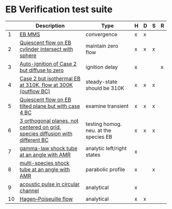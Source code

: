 # EB Verification test suite

|    | Description                                                                                    | Type                                  | H | D | S | R |
|----|------------------------------------------------------------------------------------------------|---------------------------------------|---|---|---|---|
| 1  | [EB MMS](C1/README.md)                                                                         | convergence                           | x | x |   |   |
| 2  | [Quiescent flow on EB cylinder intersect with sphere](C2/README.md)                            | maintain zero flow                    | x | x | x |   |
| 3  | [Auto-ignition of Case 2 but diffuse to zero](C3/README.md)                                    | ignition delay                        | x |   |   | x |
| 4  | [Case 2 but isothermal EB at 310K, flow at 300K (outflow BC)](C4/README.md)                    | steady-state should be 310K           | x | x | x |   |
| 5  | [Quiescent flow on EB tilted plane but with case 4 BC](C5/README.md)                           | examine transient                     | x | x | x |   |
| 6  | [3 orthogonal planes, not centered on grid, species diffusion with different BC](C6/README.md) | testing homog. neu. at the species EB | x | x | x |   |
| 7  | [gamma-law shock tube at an angle with AMR](C7/README.md)                                      | analytic left/right states            | x |   |   |   |
| 8  | [multi-species shock tube at an angle with AMR](C8/README.md)                                  | parabolic profile                     | x |   | x |   |
| 9  | [acoustic pulse in circular channel](C9/README.md)                                             | analytical                            | x |   |   |   |
| 10 | [Hagen–Poiseuille flow](C10/README.md)                                                         | analytical                            | x | x |   |   |
